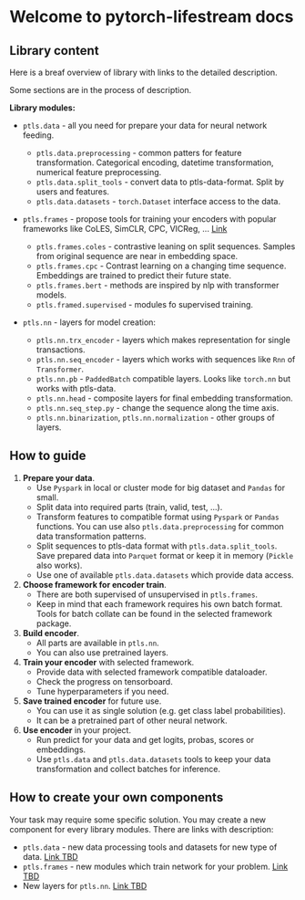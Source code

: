 # Welcome to pytorch-lifestream docs

## Library content

Here is a breaf overview of library with links to the detailed description.

Some sections are in the process of description.

**Library modules:**

- `ptls.data` - all you need for prepare your data for neural network feeding.
    - `ptls.data.preprocessing` - common patters for feature transformation.
    Categorical encoding, datetime transformation, numerical feature preprocessing.
    - `ptls.data.split_tools` - convert data to ptls-data-format. Split by users and features. 
    - `ptls.data.datasets` - `torch.Dataset` interface access to the data.

- `ptls.frames` - propose tools for training your encoders with popular frameworks like 
CoLES, SimCLR, CPC, VICReg, ... [Link](methods.md)
    - `ptls.frames.coles` - contrastive leaning on split sequences. 
    Samples from original sequence are near in embedding space.
    - `ptls.frames.cpc` - Contrast learning on a changing time sequence.
    Embeddings are trained to predict their future state.
    - `ptls.frames.bert` - methods are inspired by nlp with transformer models.
    - `ptls.framed.supervised` - modules fo supervised training.

- `ptls.nn` - layers for model creation:
    - `ptls.nn.trx_encoder` - layers which makes representation for single transactions.
    - `ptls.nn.seq_encoder` - layers which works with sequences like `Rnn` of `Transformer`.
    - `ptls.nn.pb` - `PaddedBatch` compatible layers. Looks like `torch.nn` but works with ptls-data.
    - `ptls.nn.head` - composite layers for final embedding transformation.
    - `ptls.nn.seq_step.py` - change the sequence along the time axis.
    - `ptls.nn.binarization`, `ptls.nn.normalization` - other groups of layers.

## How to guide

1. **Prepare your data**.
    - Use `Pyspark` in local or cluster mode for big dataset and `Pandas` for small.
    - Split data into required parts (train, valid, test, ...).
    - Transform features to compatible format using `Pyspark` or `Pandas` functions. 
    You can use also `ptls.data.preprocessing` for common data transformation patterns.
    - Split sequences to ptls-data format with `ptls.data.split_tools`. Save prepared data into `Parquet` format or 
    keep it in memory (`Pickle` also works).
    - Use one of available `ptls.data.datasets` which provide data access.
2. **Choose framework for encoder train**.
    - There are both supervised of unsupervised in `ptls.frames`. 
    - Keep in mind that each framework requires his own batch format.
    Tools for batch collate can be found in the selected framework package.
3. **Build encoder**.
    - All parts are available in `ptls.nn`.
     - You can also use pretrained layers.
4. **Train your encoder** with selected framework.
    - Provide data with selected framework compatible dataloader. 
    - Check the progress on tensorboard.
    - Tune hyperparameters if you need.
5. **Save trained encoder** for future use.
    - You can use it as single solution (e.g. get class label probabilities).
    - It can be a pretrained part of other neural network.
6. **Use encoder** in your project.
    - Run predict for your data and get logits, probas, scores or embeddings. 
    - Use `ptls.data` and `ptls.data.datasets` tools to keep your data transformation and collect batches for inference.

## How to create your own components

Your task may require some specific solution. 
You may create a new component for every library modules. 
There are links with description:

- `ptls.data` - new data processing tools and datasets for new type of data. [Link TBD](#)
- `ptls.frames` - new modules which train network for your problem. [Link TBD](#)
- New layers for `ptls.nn`. [Link TBD](#)
